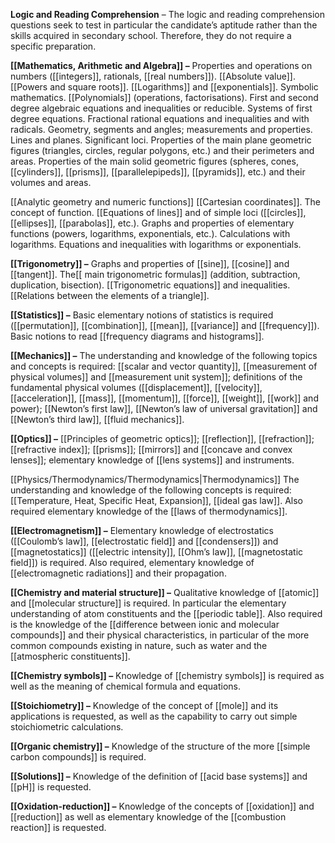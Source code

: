 **Logic and Reading Comprehension** – The logic and reading comprehension questions seek to test in particular the candidate’s aptitude rather than the skills acquired in secondary school. Therefore, they do not require a specific preparation.

**[[Mathematics, Arithmetic and Algebra]] –** Properties and operations on numbers ([[integers]], rationals, [[real numbers]]). [[Absolute value]]. [[Powers and square roots]]. [[Logarithms]] and [[exponentials]]. Symbolic mathematics. [[Polynomials]] (operations, factorisations). First and second degree algebraic equations and inequalities or reducible. Systems of first degree equations. Fractional rational equations and inequalities and with radicals. Geometry, segments and angles; measurements and properties. Lines and planes. Significant loci. Properties of the main plane geometric figures (triangles, circles, regular polygons, etc.) and their perimeters and areas. Properties of the main solid geometric figures (spheres, cones, [[cylinders]], [[prisms]], [[parallelepipeds]], [[pyramids]], etc.) and their volumes and areas.

[[Analytic geometry and numeric functions]] [[Cartesian coordinates]]. The concept of function. [[Equations of lines]] and of simple loci ([[circles]], [[ellipses]], [[parabolas]], etc.). Graphs and properties of elementary functions (powers, logarithms, exponentials, etc.). Calculations with logarithms. Equations and inequalities with logarithms or exponentials.

**[[Trigonometry]] –** Graphs and properties of [[sine]], [[cosine]] and [[tangent]]. The[[ main trigonometric formulas]] (addition, subtraction, duplication, bisection). [[Trigonometric equations]] and inequalities. [[Relations between the elements of a triangle]].

**[[Statistics]] –** Basic elementary notions of statistics is required ([[permutation]], [[combination]], [[mean]], [[variance]] and [[frequency]]). Basic notions to read [[frequency diagrams and histograms]].

**[[Mechanics]] –** The understanding and knowledge of the following topics and concepts is required: [[scalar and vector quantity]], [[measurement of physical volumes]] and [[measurement unit system]]; definitions of the fundamental physical volumes ([[displacement]], [[velocity]], [[acceleration]], [[mass]], [[momentum]], [[force]], [[weight]], [[work]] and power); [[Newton’s first law]], [[Newton’s law of universal gravitation]] and [[Newton’s third law]], [[fluid mechanics]].

**[[Optics]] –** [[Principles of geometric optics]]; [[reflection]], [[refraction]]; [[refractive index]]; [[prisms]]; [[mirrors]] and [[concave and convex lenses]]; elementary knowledge of [[lens systems]] and instruments.

[[Physics/Thermodynamics/Thermodynamics|Thermodynamics]] The understanding and knowledge of the following concepts is required: [[Temperature, Heat, Specific Heat, Expansion]], [[ideal gas law]]. Also required elementary knowledge of the [[laws of thermodynamics]].

**[[Electromagnetism]] –** Elementary knowledge of electrostatics ([[Coulomb’s law]], [[electrostatic field]] and [[condensers]]) and [[magnetostatics]] ([[electric intensity]], [[Ohm’s law]], [[magnetostatic field]]) is required. Also required, elementary knowledge of [[electromagnetic radiations]] and their propagation.

**[[Chemistry and material structure]] –** Qualitative knowledge of [[atomic]] and [[molecular structure]] is required. In particular the elementary understanding of atom constituents and the [[periodic table]]. Also required is the knowledge of the [[difference between ionic and molecular compounds]] and their physical characteristics, in particular of the more common compounds existing in nature, such as water and the [[atmospheric constituents]].

**[[Chemistry symbols]] –** Knowledge of [[chemistry symbols]] is required as well as the meaning of chemical formula and equations.

**[[Stoichiometry]] –** Knowledge of the concept of [[mole]] and its applications is requested, as well as the capability to carry out simple stoichiometric calculations.

**[[Organic chemistry]] –** Knowledge of the structure of the more [[simple carbon compounds]] is required.

**[[Solutions]] –** Knowledge of the definition of [[acid base systems]] and [[pH]] is requested.

**[[Oxidation-reduction]] –** Knowledge of the concepts of [[oxidation]] and [[reduction]] as well as elementary knowledge of the [[combustion reaction]] is requested.